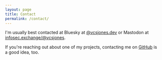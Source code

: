 ```yaml
---
layout: page
title: Contact
permalink: /contact/
---
```


I'm usually best contacted at Bluesky at [@vcsjones.dev][1] or Mastodon at [infosec.exchange/@vcsjones][3].

If you're reaching out about one of my projects, contacting me on [GitHub][2] is
a good idea, too.

[1]: https://bsky.app/profile/vcsjones.dev
[2]: https://github.com/vcsjones
[3]: https://infosec.exchange/@vcsjones
